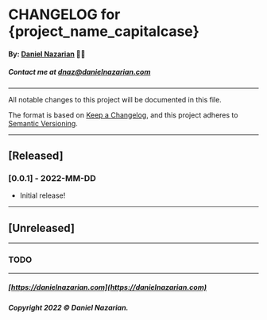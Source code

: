 # CHANGELOG for {project_name_capitalcase}
#### By: [Daniel Nazarian](https://danielnazarian) 🐧👹
##### Contact me at <dnaz@danielnazarian.com>

-------------------------------------------------------

All notable changes to this project will be documented in this file.

The format is based on [Keep a Changelog](https://keepachangelog.com/en/1.0.0/),
and this project adheres to [Semantic Versioning](https://semver.org/spec/v2.0.0.html).


-------------------------------------------------------

## [Released]

### [0.0.1] - 2022-MM-DD
- Initial release!

-------------------------------------------------------

## [Unreleased]

-------------------------------------------------------
### TODO



-------------------------------------------------------

##### [https://danielnazarian.com](https://danielnazarian.com)
##### Copyright 2022 © Daniel Nazarian.
